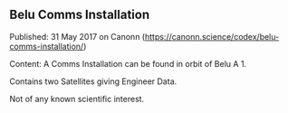## Belu Comms Installation

Published: 31 May 2017 on Canonn (https://canonn.science/codex/belu-comms-installation/)

Content: A Comms Installation can be found in orbit of Belu A 1.

Contains two Satellites giving Engineer Data.

Not of any known scientific interest.